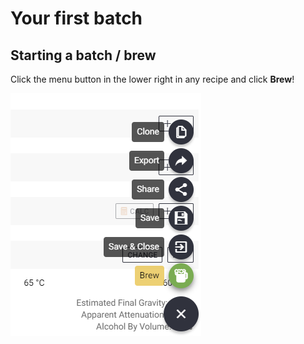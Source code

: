# Your first batch

## Starting a batch / brew

Click the menu button in the lower right in any recipe and click **Brew**!

![](../.gitbook/assets/image%20%2833%29.png)


